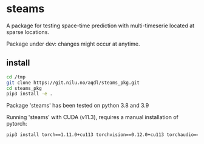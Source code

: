 # steams

A package for testing space-time prediction with multi-timeserie located at sparse locations.

Package under dev: changes might occur at anytime.


## install
```bash
cd /tmp
git clone https://git.nilu.no/aqdl/steams_pkg.git
cd steams_pkg
pip3 install -e .
```

Package 'steams' has been tested on python 3.8 and 3.9

Running 'steams' with CUDA (v11.3), requires a manual installation of pytorch:
```bash
pip3 install torch==1.11.0+cu113 torchvision==0.12.0+cu113 torchaudio==0.11.0+cu113 -f https://download.pytorch.org/whl/cu113/torch_stable.html
```

